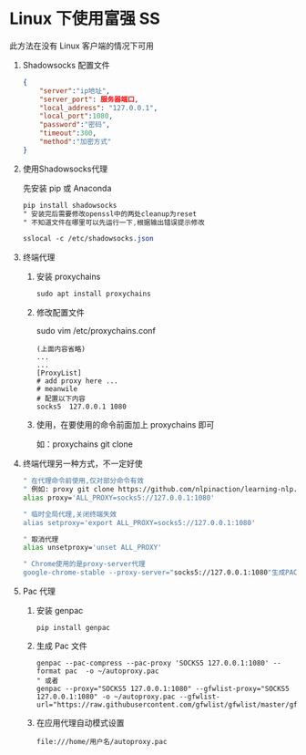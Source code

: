# Linux 下使用富强 SS 

此方法在没有 Linux 客户端的情况下可用

1. Shadowsocks 配置文件

    ```json
    {
        "server":"ip地址",
        "server_port": 服务器端口,
        "local_address": "127.0.0.1",
        "local_port":1080,
        "password":"密码",
        "timeout":300,
        "method":"加密方式"
    }
    ```

2. 使用Shadowsocks代理

    先安装 pip 或 Anaconda

    ```scss
    pip install shadowsocks
    " 安装完后需要修改openssl中的两处cleanup为reset
    " 不知道文件在哪里可以先运行一下,根据输出错误提示修改
    
    sslocal -c /etc/shadowsocks.json
    ```

3. 终端代理

    1. 安装 proxychains

        ```scss
        sudo apt install proxychains
        ```
        
    2. 修改配置文件

        sudo vim /etc/proxychains.conf

        ```
        (上面内容省略)
        ...
        ...
        [ProxyList]
        # add proxy here ...
        # meanwile
        # 配置以下内容
        socks5 	127.0.0.1 1080
        ```

    3. 使用，在要使用的命令前面加上 proxychains 即可

        如：proxychains git clone 

4. 终端代理另一种方式，不一定好使

    ```bash
    " 在代理命令前使用,仅对部分命令有效
    " 例如: proxy git clone https://github.com/nlpinaction/learning-nlp.git
    alias proxy='ALL_PROXY=socks5://127.0.0.1:1080'
    
    " 临时全局代理,关闭终端失效
    alias setproxy='export ALL_PROXY=socks5://127.0.0.1:1080'
    
    " 取消代理
    alias unsetproxy='unset ALL_PROXY'
    
    " Chrome使用的是proxy-server代理
    google-chrome-stable --proxy-server="socks5://127.0.0.1:1080"生成PAC文件
    ```

5. Pac 代理

    1. 安装 genpac

        ```
        pip install genpac
        ```

    2. 生成 Pac 文件

        ```
        genpac --pac-compress --pac-proxy 'SOCKS5 127.0.0.1:1080' --format pac  -o ~/autoproxy.pac
        " 或者
        genpac --proxy="SOCKS5 127.0.0.1:1080" --gfwlist-proxy="SOCKS5 127.0.0.1:1080" -o ~/autoproxy.pac --gfwlist-url="https://raw.githubusercontent.com/gfwlist/gfwlist/master/gfwlist.txt"
        ```

    3. 在应用代理自动模式设置

        ```
        file:///home/用户名/autoproxy.pac
        ```